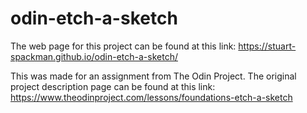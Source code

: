 # odin-etch-a-sketch

The web page for this project can be found at this link: https://stuart-spackman.github.io/odin-etch-a-sketch/

This was made for an assignment from The Odin Project. The original project description page can be found at this link: https://www.theodinproject.com/lessons/foundations-etch-a-sketch